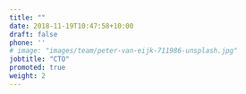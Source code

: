 ```yaml
---
title: ""
date: 2018-11-19T10:47:58+10:00
draft: false
phone: ''
# image: "images/team/peter-van-eijk-711986-unsplash.jpg"
jobtitle: "CTO"
promoted: true
weight: 2
---
```



